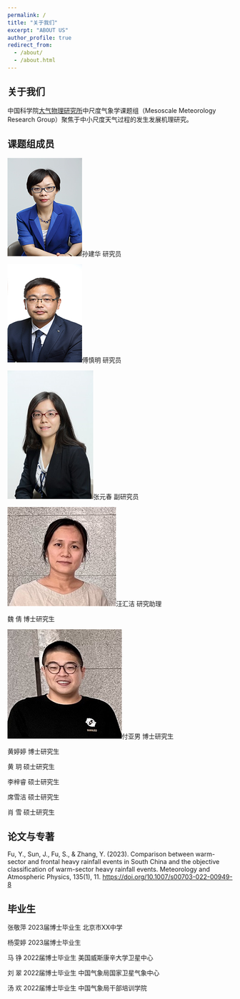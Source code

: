 ```yaml
---
permalink: /
title: "关于我们"
excerpt: "ABOUT US"
author_profile: true
redirect_from: 
  - /about/
  - /about.html
---
```


关于我们
------
中国科学院[大气物理研究所](http://www.iap.cas.cn/)中尺度气象学课题组（Mesoscale Meteorology Research Group）聚焦于中小尺度天气过程的发生发展机理研究。

课题组成员
------
![ ](https://raw.githubusercontent.com/IAP-FuYaNan/academicpages/master/images/sunjianhua.png "孙建华 研究员")孙建华  研究员

![ ](https://raw.githubusercontent.com/IAP-FuYaNan/academicpages/master/images/fushenming.png "傅慎明 研究员")傅慎明  研究员

![ ](https://raw.githubusercontent.com/IAP-FuYaNan/academicpages/master/images/zhangyuanchun.png "张元春 副研究员")张元春  副研究员

![ ](https://raw.githubusercontent.com/IAP-FuYaNan/academicpages/master/images/wanghuijie.png "汪汇洁 研究助理")汪汇洁  研究助理

魏  倩  博士研究生

![ ](https://raw.githubusercontent.com/IAP-FuYaNan/academicpages/master/images/fuyanan.png "付亚男")付亚男  博士研究生

黄婷婷  博士研究生

黄  玥  硕士研究生

李梓睿  硕士研究生

席雪洁  硕士研究生

肖  雪  硕士研究生

论文与专著
------
Fu, Y., Sun, J., Fu, S., & Zhang, Y. (2023). Comparison between warm-sector and frontal heavy rainfall events in South China and the objective classification of warm-sector heavy rainfall events. Meteorology and Atmospheric Physics, 135(1), 11. https://doi.org/10.1007/s00703-022-00949-8

毕业生
------
张敬萍  2023届博士毕业生  北京市XX中学

杨雯婷  2023届博士毕业生 

马  铮  2022届博士毕业生  美国威斯康辛大学卫星中心

刘  翠  2022届博士毕业生  中国气象局国家卫星气象中心

汤  欢  2022届博士毕业生  中国气象局干部培训学院
